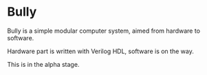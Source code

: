 # Bully

Bully is a simple modular computer system, aimed from hardware to software.

Hardware part is written with Verilog HDL, software is on the way. 

This is in the alpha stage.

